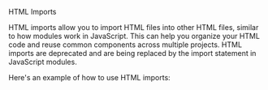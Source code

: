  HTML Imports



HTML imports allow you to import HTML files into other HTML files, similar to how modules work in JavaScript. This can help you organize your HTML code and reuse common components across multiple projects. HTML imports are deprecated and are being replaced by the import statement in JavaScript modules.

Here's an example of how to use HTML imports:





<head>

  <link rel="import" href="my-component.html">

</head>

<body>

  <my-component></my-component>

</body>
